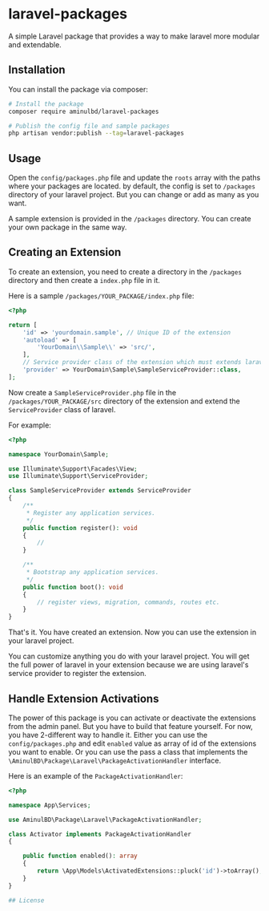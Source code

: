 # laravel-packages

A simple Laravel package that provides a way to make laravel more modular and extendable.

## Installation

You can install the package via composer:

```bash
# Install the package
composer require aminulbd/laravel-packages

# Publish the config file and sample packages
php artisan vendor:publish --tag=laravel-packages
```

## Usage

Open the `config/packages.php` file and update the `roots` array with the paths where your packages are located. by
default, the config is set to `/packages` directory of your laravel project. But you can change or add as many as you
want.

A sample extension is provided in the `/packages` directory. You can create your own package in the same way.

## Creating an Extension

To create an extension, you need to create a directory in the `/packages` directory and then create a `index.php` file
in it.

Here is a sample `/packages/YOUR_PACKAGE/index.php` file:

```php
<?php

return [
    'id' => 'yourdomain.sample', // Unique ID of the extension
    'autoload' => [
        'YourDomain\\Sample\\' => 'src/',
    ],
    // Service provider class of the extension which must extends laravel's original service provider.
    'provider' => YourDomain\Sample\SampleServiceProvider::class,
];
```

Now create a `SampleServiceProvider.php` file in the `/packages/YOUR_PACKAGE/src` directory of the extension and extend the
`ServiceProvider` class of laravel.

For example:

```php
<?php

namespace YourDomain\Sample;

use Illuminate\Support\Facades\View;
use Illuminate\Support\ServiceProvider;

class SampleServiceProvider extends ServiceProvider
{
    /**
     * Register any application services.
     */
    public function register(): void
    {
        //
    }

    /**
     * Bootstrap any application services.
     */
    public function boot(): void
    {
        // register views, migration, commands, routes etc.
    }
}
```

That's it. You have created an extension. Now you can use the extension in your laravel project.

You can customize anything you do with your laravel project. You will get the full power of laravel in your extension
because we are using laravel's service provider to register the extension.

## Handle Extension Activations

The power of this package is you can activate or deactivate the extensions from the admin panel. But you have to build
that feature yourself. For now, you have 2-different way to handle it. Either you can use the `config/packages.php` and
edit
`enabled` value as array of id of the extensions you want to enable. Or you can use the pass a class that implements the
`\AminulBD\Package\Laravel\PackageActivationHandler` interface.

Here is an example of the `PackageActivationHandler`:

```php
<?php

namespace App\Services;

use AminulBD\Package\Laravel\PackageActivationHandler;

class Activator implements PackageActivationHandler
{

    public function enabled(): array
    {
        return \App\Models\ActivatedExtensions::pluck('id')->toArray();
    }
}

## License
